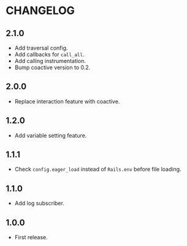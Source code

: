 # CHANGELOG

## 2.1.0

* Add traversal config.
* Add callbacks for `call_all`.
* Add calling instrumentation.
* Bump coactive version to 0.2.

## 2.0.0

* Replace interaction feature with coactive.

## 1.2.0

* Add variable setting feature.

## 1.1.1

* Check `config.eager_load` instead of `Rails.env` before file loading.

## 1.1.0

* Add log subscriber.

## 1.0.0

* First release.
